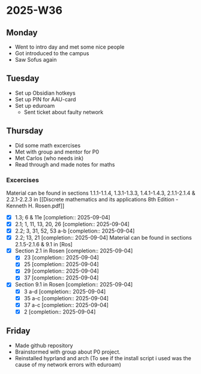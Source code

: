# 2025-W36

## Monday

- Went to intro day and met some nice people
- Got introduced to the campus
- Saw Sofus again

## Tuesday

- Set up Obsidian hotkeys
- Set up PIN for AAU-card
- Set up eduroam
	- Sent ticket about faulty network

## Thursday

- Did some math excercises
- Met with group and mentor for P0
- Met Carlos (who needs ink)
- Read through and made notes for maths

### Excercises

Material can be found in sections 1.1.1-1.1.4, 1.3.1-1.3.3, 1.4.1-1.4.3, 2.1.1-2.1.4 & 2.2.1-2.2.3 in [[Discrete mathematics and its applications 8th Edition - Kenneth H. Rosen.pdf]]
- [x] 1.3; 6 & 11e  [completion:: 2025-09-04]
- [x] 2.1; 1, 11, 13, 20, 26  [completion:: 2025-09-04]
- [x] 2.2; 3, 31, 52, 53 a-b  [completion:: 2025-09-04]
- [x] 2.2; 13, 21  [completion:: 2025-09-04]
Material can be found in sections 2.1.5-2.1.6 & 9.1 in [Ros]
- [x] Section 2.1 in Rosen  [completion:: 2025-09-04]
	- [x] 23  [completion:: 2025-09-04]
	- [x] 25  [completion:: 2025-09-04]
	- [x] 29  [completion:: 2025-09-04]
	- [x] 37  [completion:: 2025-09-04]
- [x] Section 9.1 in Rosen  [completion:: 2025-09-04]
	- [x] 3 a-d  [completion:: 2025-09-04]
	- [x] 35 a-c  [completion:: 2025-09-04]
	- [x] 37 a-c  [completion:: 2025-09-04]
	- [x] 2  [completion:: 2025-09-04]

## Friday
- Made github repository
- Brainstormed with group about P0 project.
- Reinstalled hyprland and arch (To see if the install script i used was the cause of my network errors with eduroam)